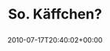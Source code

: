 ---
retweeted: false
source: <a href="https://twitterrific.com/ios" rel="nofollow">Twitterrific for iOS</a>
entities:
  hashtags: []
  symbols: []
  user_mentions: []
  urls: []
display_text_range:
- '0'
- '13'
favorite_count: '0'
id_str: '18790213910'
truncated: false
retweet_count: '0'
id: '18790213910'
created_at: Sat Jul 17 20:40:02 +0000 2010
favorited: false
full_text: So. Käffchen?
lang: de
tags:
- pesos/twitter
date: '2010-07-17T20:40:02+00:00'
src: https://twitter.com/bascht/status/18790213910
original_url: https://twitter.com/bascht/status/18790213910
type: twitter_tweet
text: So. Käffchen?
title: 'So. Käffchen?

  '

---